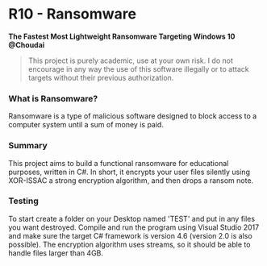 # R10 - Ransomware
**The Fastest Most Lightweight Ransomware Targeting Windows 10 @Choudai**
> This project is purely academic, use at your own risk. I do not encourage in any way the use of this software illegally or to attack targets without their previous authorization.

### What is Ransomware?
Ransomware is a type of malicious software designed to block access to a computer system until a sum of money is paid.

### Summary
This project aims to build a functional ransomware for educational purposes, written in C#. In short, it encrypts your user files silently using XOR-ISSAC a strong encryption algorithm, and then drops a ransom note.

### Testing
To start create a folder on your Desktop named 'TEST' and put in any files you want destroyed.
Compile and run the program using Visual Studio 2017 and make sure the target C# framework is version 4.6 (version 2.0 is also possible).
The encryption algorithm uses streams, so it should be able to handle files larger than 4GB.
